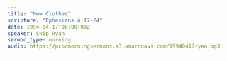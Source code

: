 ```yaml
---
title: "New Clothes"
scripture: "Ephesians 4:17-24"
date: 1994-04-17T00:00:00Z
speaker: Skip Ryan
sermon_type: morning
audio: https://pcpcmorningsermons.s3.amazonaws.com/19940417ryan.mp3 
---
```



